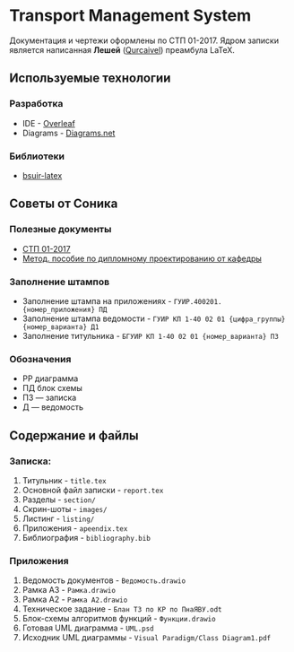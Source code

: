 # Transport Management System
Документация и чертежи оформлены по СТП 01-2017. Ядром записки является написанная
**Лешей** ([Qurcaivel](https://github.com/Qurcaivel)) преамбула LaTeX.

## Используемые технологии
### Разработка
* IDE - [Overleaf](https://www.overleaf.com)
* Diagrams - [Diagrams.net](https://app.diagrams.net)
### Библиотеки
* [bsuir-latex](https://github.com/Qurcaivel/bsuir-latex)

## Советы от Соника
### Полезные документы
* [СТП 01-2017]("https://www.bsuir.by/m/12_100229_1_122976.pdf")
* [Метод. пособие по дипломному проектированию от кафедры]("https://www.bsuir.by/m/12_100229_1_136308.pdf")
### Заполнение штампов
* Заполнение штампа на приложениях - `ГУИР.400201.{номер_приложения} ПД`
* Заполнение штампа ведомости - `ГУИР КП 1-40 02 01 {цифра_группы}{номер_варианта} Д1`
* Заполнение титульника - `БГУИР КП 1-40 02 01 {номер_варианта} ПЗ`
### Обозначения
* РР диаграмма
* ПД блок схемы
* ПЗ — записка
* Д — ведомость

## Содержание и файлы
### Записка:
1. Титульник - `title.tex`
2. Основной файл записки - `report.tex`
3. Разделы - `section/`
4. Скрин-шоты - `images/`
6. Листинг - `listing/`
7. Приложения - `apeendix.tex`
8. Библиография - `bibliography.bib`

### Приложения
1. Ведомость документов - `Ведомость.drawio`
2. Рамка А3 - `Рамка.drawio`
3. Рамка А2 - `Рамка А2.drawio`
4. Техническое задание - `Блан ТЗ по КР по ПнаЯВУ.odt`
5. Блок-схемы алгоритмов функций - `Функции.drawio`
6. Готовая UML диаграмма - `UML.psd`
7. Исходник UML диаграммы - `Visual Paradigm/Class Diagram1.pdf`